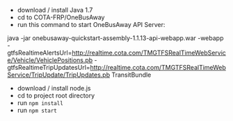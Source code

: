 

- download / install Java 1.7
- cd to COTA-FRP/OneBusAway
- run this command to start OneBusAway API Server:

java -jar onebusaway-quickstart-assembly-1.1.13-api-webapp.war -webapp -gtfsRealtimeAlertsUrl=http://realtime.cota.com/TMGTFSRealTimeWebService/Vehicle/VehiclePositions.pb -gtfsRealtimeTripUpdatesUrl=http://realtime.cota.com/TMGTFSRealTimeWebService/TripUpdate/TripUpdates.pb TransitBundle

- download / install node.js
- cd to project root directory
- run `npm install`
- run `npm start`